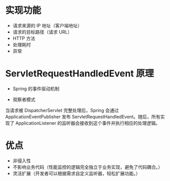 # 实现功能

- 请求来源的 IP 地址（客户端地址）
- 请求的目标路径（请求 URL）
- HTTP 方法
- 处理耗时
- 异常

# ServletRequestHandledEvent 原理

- Spring 的事件驱动机制

- 观察者模式

当请求被 DispatcherServlet 完整处理后，Spring 会通过 ApplicationEventPublisher 发布 ServletRequestHandledEvent。随后，所有实现了 ApplicationListener<ServletRequestHandledEvent> 的监听器会接收到这个事件并执行相应的处理逻辑。

# 优点

- 非侵入性
- 不影响业务代码（性能监控的逻辑完全独立于业务实现，避免了代码耦合。）
- 灵活扩展（开发者可以根据需求自定义监听器，轻松扩展功能。）